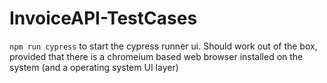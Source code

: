 # InvoiceAPI-TestCases

`npm run cypress` to start the cypress runner ui. Should work out of the box, provided that there is a chromeium based web browser installed on the system (and a operating system UI layer)

